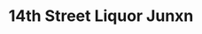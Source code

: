 ---
title: "14th Street Liquor Junxn"
url: /lloydminster/14th-street-liquor-junxn/
shop: alcohol
---